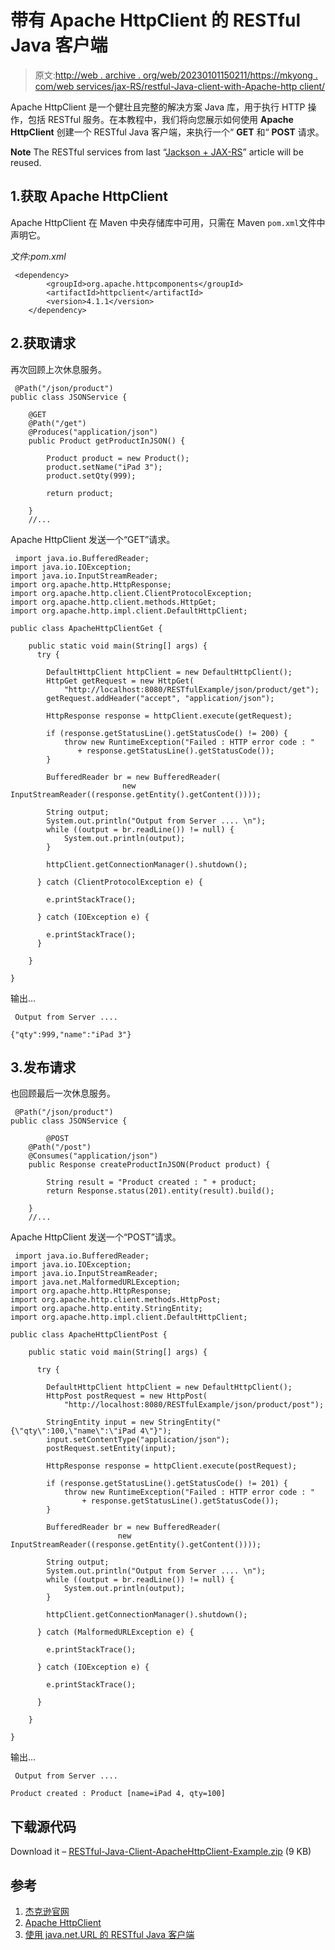 # 带有 Apache HttpClient 的 RESTful Java 客户端

> 原文:[http://web . archive . org/web/20230101150211/https://mkyong . com/web services/jax-RS/restful-Java-client-with-Apache-http client/](http://web.archive.org/web/20230101150211/https://mkyong.com/webservices/jax-rs/restful-java-client-with-apache-httpclient/)

Apache HttpClient 是一个健壮且完整的解决方案 Java 库，用于执行 HTTP 操作，包括 RESTful 服务。在本教程中，我们将向您展示如何使用 **Apache HttpClient** 创建一个 RESTful Java 客户端，来执行一个“ **GET** 和“ **POST** 请求。

**Note**
The RESTful services from last “[Jackson + JAX-RS](http://web.archive.org/web/20221117052655/http://www.mkyong.com/webservices/jax-rs/integrate-jackson-with-resteasy/)” article will be reused.

## 1.获取 Apache HttpClient

Apache HttpClient 在 Maven 中央存储库中可用，只需在 Maven `pom.xml`文件中声明它。

*文件:pom.xml*

```
 <dependency>
		<groupId>org.apache.httpcomponents</groupId>
		<artifactId>httpclient</artifactId>
		<version>4.1.1</version>
	</dependency> 
```

## 2.获取请求

再次回顾上次休息服务。

```
 @Path("/json/product")
public class JSONService {

	@GET
	@Path("/get")
	@Produces("application/json")
	public Product getProductInJSON() {

		Product product = new Product();
		product.setName("iPad 3");
		product.setQty(999);

		return product; 

	}
	//... 
```

Apache HttpClient 发送一个“GET”请求。

```
 import java.io.BufferedReader;
import java.io.IOException;
import java.io.InputStreamReader;
import org.apache.http.HttpResponse;
import org.apache.http.client.ClientProtocolException;
import org.apache.http.client.methods.HttpGet;
import org.apache.http.impl.client.DefaultHttpClient;

public class ApacheHttpClientGet {

	public static void main(String[] args) {
	  try {

		DefaultHttpClient httpClient = new DefaultHttpClient();
		HttpGet getRequest = new HttpGet(
			"http://localhost:8080/RESTfulExample/json/product/get");
		getRequest.addHeader("accept", "application/json");

		HttpResponse response = httpClient.execute(getRequest);

		if (response.getStatusLine().getStatusCode() != 200) {
			throw new RuntimeException("Failed : HTTP error code : "
			   + response.getStatusLine().getStatusCode());
		}

		BufferedReader br = new BufferedReader(
                         new InputStreamReader((response.getEntity().getContent())));

		String output;
		System.out.println("Output from Server .... \n");
		while ((output = br.readLine()) != null) {
			System.out.println(output);
		}

		httpClient.getConnectionManager().shutdown();

	  } catch (ClientProtocolException e) {

		e.printStackTrace();

	  } catch (IOException e) {

		e.printStackTrace();
	  }

	}

} 
```

输出…

```
 Output from Server .... 

{"qty":999,"name":"iPad 3"} 
```

## 3.发布请求

也回顾最后一次休息服务。

```
 @Path("/json/product")
public class JSONService {

        @POST
	@Path("/post")
	@Consumes("application/json")
	public Response createProductInJSON(Product product) {

		String result = "Product created : " + product;
		return Response.status(201).entity(result).build();

	}
	//... 
```

Apache HttpClient 发送一个“POST”请求。

```
 import java.io.BufferedReader;
import java.io.IOException;
import java.io.InputStreamReader;
import java.net.MalformedURLException;
import org.apache.http.HttpResponse;
import org.apache.http.client.methods.HttpPost;
import org.apache.http.entity.StringEntity;
import org.apache.http.impl.client.DefaultHttpClient;

public class ApacheHttpClientPost {

	public static void main(String[] args) {

	  try {

		DefaultHttpClient httpClient = new DefaultHttpClient();
		HttpPost postRequest = new HttpPost(
			"http://localhost:8080/RESTfulExample/json/product/post");

		StringEntity input = new StringEntity("{\"qty\":100,\"name\":\"iPad 4\"}");
		input.setContentType("application/json");
		postRequest.setEntity(input);

		HttpResponse response = httpClient.execute(postRequest);

		if (response.getStatusLine().getStatusCode() != 201) {
			throw new RuntimeException("Failed : HTTP error code : "
				+ response.getStatusLine().getStatusCode());
		}

		BufferedReader br = new BufferedReader(
                        new InputStreamReader((response.getEntity().getContent())));

		String output;
		System.out.println("Output from Server .... \n");
		while ((output = br.readLine()) != null) {
			System.out.println(output);
		}

		httpClient.getConnectionManager().shutdown();

	  } catch (MalformedURLException e) {

		e.printStackTrace();

	  } catch (IOException e) {

		e.printStackTrace();

	  }

	}

} 
```

输出…

```
 Output from Server .... 

Product created : Product [name=iPad 4, qty=100] 
```

## 下载源代码

Download it – [RESTful-Java-Client-ApacheHttpClient-Example.zip](http://web.archive.org/web/20221117052655/http://www.mkyong.com/wp-content/uploads/2011/07/RESTful-Java-Client-ApacheHttpClient-Example.zip) (9 KB)

## 参考

1.  [杰克逊官网](http://web.archive.org/web/20221117052655/http://jackson.codehaus.org/ )
2.  [Apache HttpClient](http://web.archive.org/web/20221117052655/https://hc.apache.org/httpcomponents-client-ga/index.html)
3.  [使用 java.net.URL 的 RESTful Java 客户端](http://web.archive.org/web/20221117052655/http://www.mkyong.com/webservices/jax-rs/restfull-java-client-with-java-net-url/)

<input type="hidden" id="mkyong-current-postId" value="9624">